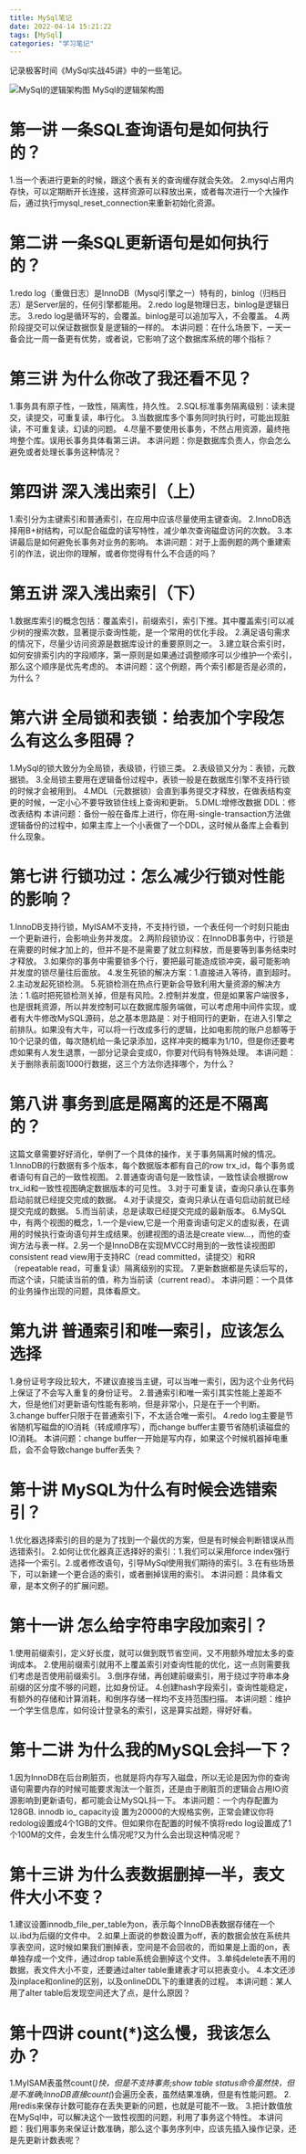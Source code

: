 ```yaml
---
title: MySql笔记
date: 2022-04-14 15:21:22
tags: [MySql]
categories: "学习笔记"
---
```

记录极客时间《MySql实战45讲》中的一些笔记。
<!--more--> 
![MySql的逻辑架构图](/images/mysql/logic.jpg)
MySql的逻辑架构图
# 第一讲 一条SQL查询语句是如何执行的？
1.当一个表进行更新的时候，跟这个表有关的查询缓存就会失效。
2.mysql占用内存快，可以定期断开长连接，这样资源可以释放出来，或者每次进行一个大操作后，通过执行mysql_reset_connection来重新初始化资源。
# 第二讲 一条SQL更新语句是如何执行的？
1.redo log（重做日志）是InnoDB（Mysql引擎之一）特有的，binlog（归档日志）是Server层的，任何引擎都能用。
2.redo log是物理日志，binlog是逻辑日志。
3.redo log是循环写的，会覆盖。binlog是可以追加写入，不会覆盖。
4.两阶段提交可以保证数据恢复是逻辑的一样的。
本讲问题：在什么场景下，一天一备会比一周一备更有优势，或者说，它影响了这个数据库系统的哪个指标？
# 第三讲 为什么你改了我还看不见？
1.事务具有原子性，一致性，隔离性，持久性。
2.SQL标准事务隔离级别：读未提交，读提交，可重复读，串行化。
3.当数据库多个事务同时执行时，可能出现脏读，不可重复读，幻读的问题。
4.尽量不要使用长事务，不然占用资源，最终拖垮整个库。误用长事务具体看第三讲。
本讲问题：你是数据库负责人，你会怎么避免或者处理长事务这种情况？
# 第四讲 深入浅出索引（上）
1.索引分为主键索引和普通索引，在应用中应该尽量使用主键查询。
2.InnoDB选择用B+树结构，可以配合磁盘的读写特性，减少单次查询磁盘访问的次数。
3.本讲最后是如何避免长事务对业务的影响。
本讲问题：对于上面例题的两个重建索引的作法，说出你的理解，或者你觉得有什么不合适的吗？
# 第五讲 深入浅出索引（下）
1.数据库索引的概念包括：覆盖索引，前缀索引，索引下推。其中覆盖索引可以减少树的搜索次数，显著提示查询性能，是一个常用的优化手段。
2.满足语句需求的情况下，尽量少访问资源是数据库设计的重要原则之一。
3.建立联合索引时，如何安排索引内的字段顺序，第一原则是如果通过调整顺序可以少维护一个索引，那么这个顺序是优先考虑的。
本讲问题：这个例题，两个索引都是否是必须的，为什么？
# 第六讲 全局锁和表锁：给表加个字段怎么有这么多阻碍？
1.MySql的锁大致分为全局锁，表级锁，行锁三类。
2.表级锁又分为：表锁，元数据锁。
3.全局锁主要用在逻辑备份过程中，表锁一般是在数据库引擎不支持行锁的时候才会被用到。
4.MDL（元数据锁）会直到事务提交才释放，在做表结构变更的时候，一定小心不要导致锁住线上查询和更新。
5.DML:增修改数据 DDL：修改表结构
本讲问题：备份一般在备库上进行，你在用-single-transaction方法做逻辑备份的过程中，如果主库上一个小表做了一个DDL，这时候从备库上会看到什么现象。
# 第七讲 行锁功过：怎么减少行锁对性能的影响？
1.InnoDB支持行锁，MyISAM不支持，不支持行锁，一个表任何一个时刻只能由一个更新进行，会影响业务并发度。
2.两阶段锁协议：在InnoDB事务中，行锁是在需要的时候才加上的，但并不是不是需要了就立刻释放，而是要等到事务结束时才释放。
3.如果你的事务中需要锁多个行，要把最可能造成锁冲突，最可能影响并发度的锁尽量往后面放。
4.发生死锁的解决方案：1.直接进入等待，直到超时。2.主动发起死锁检测。
5.死锁检测在热点行更新会导致利用大量资源的解决方法：1.临时把死锁检测关掉，但是有风险。2.控制并发度，但是如果客户端很多，也是很耗资源，所以并发控制可以在数据库服务端做，可以考虑用中间件实现，或者有大牛修改MySQL源码，总之基本思路是：对于相同行的更新，在进入引擎之前排队。如果没有大牛，可以将一行改成多行的逻辑，比如电影院的账户总额等于10个记录的值，每次随机给一条记录添加，这样冲突的概率为1/10，但是你还要考虑如果有人发生退票，一部分记录会变成0，你要对代码有特殊处理。
本讲问题：关于删除表前面1000行数据，这三个方法你选择哪个，为什么？
# 第八讲 事务到底是隔离的还是不隔离的？
这篇文章需要好好消化，举例了一个具体的操作，关于事务隔离时候的情况。
1.InnoDB的行数据有多个版本，每个数据版本都有自己的row trx_id，每个事务或者语句有自己的一致性视图。
2.普通查询语句是一致性读，一致性读会根据row trx_id和一致性视图确定数据版本的可见性。
3.对于可重复读，查询只承认在事务启动前就已经提交完成的数据。
4.对于读提交，查询只承认在语句启动前就已经提交完成的数据。
5.而当前读，总是读取已经提交完成的最新版本。
6.MySQL中，有两个视图的概念，1.一个是view,它是一个用查询语句定义的虚拟表，在调用的时候执行查询语句并生成结果。创建视图的语法是create view...，而他的查询方法与表一样。2.另一个是InnoDB在实现MVCC时用到的一致性读视图即consistent read view用于支持RC（read committed，读提交）和RR（repeatable read，可重复读）隔离级别的实现。
7.更新数据都是先读后写的，而这个读，只能读当前的值，称为当前读（current read）。
本讲问题：一个具体的业务操作出现的问题，具体看原文。
# 第九讲 普通索引和唯一索引，应该怎么选择
1.身份证号字段比较大，不建议直接当主键，可以当唯一索引，因为这个业务代码上保证了不会写入重复的身份证号。
2.普通索引和唯一索引其实性能上差距不大，但是他们对更新语句性能有影响，但是非常小，只是在于一个判断。
3.change buffer只限于在普通索引下，不太适合唯一索引。
4.redo log主要是节省随机写磁盘的IO消耗（转成顺序写），而change buffer主要节省随机读磁盘的IO消耗。
本讲问题：change buffer一开始是写内存，如果这个时候机器掉电重启，会不会导致change buffer丢失？
# 第十讲 MySQL为什么有时候会选错索引？
1.优化器选择索引的目的是为了找到一个最优的方案，但是有时候会判断错误从而选错索引。
2.如何让优化器真正选择好的索引：1.我们可以采用force index强行选择一个索引。2.或者修改语句，引导MySql使用我们期待的索引。3.在有些场景下，可以新建一个更合适的索引，或者删掉误用的索引。
本讲问题：具体看文章，是本文例子的扩展问题。
# 第十一讲 怎么给字符串字段加索引？
1.使用前缀索引，定义好长度，就可以做到既节省空间，又不用额外增加太多的查询成本。
2.使用前缀索引就用不上覆盖索引对查询性能的优化，这一点则需要我们考虑是否使用前缀索引。
3.倒序存储，再创建前缀索引，用于绕过字符串本身前缀的区分度不够的问题，比如身份证。
4.创建hash字段索引，查询性能稳定，有额外的存储和计算消耗，和倒序存储一样均不支持范围扫描。
本讲问题：维护一个学生信息库，如何设计登录名的索引，这是算实战题，得好好看。
# 第十二讲 为什么我的MySQL会抖一下？
1.因为InnoDB在后台刷脏页，也就是将内存写入磁盘，所以无论是因为你的查询语句需要内存的时候可能要求淘汰一个脏页，还是由于刷脏页的逻辑会占用IO资源影响到更新语句，都可能会让MySQL抖一下。
本讲问题：一个内存配置为128GB. innodb io_ capacity设 置为20000的大规格实例，正常会建议你将redolog设置成4个1GB的文件。但如果你在配置的时候不慎将redo log设置成了1个100M的文件，会发生什么情况呢?又为什么会出现这种情况呢？
# 第十三讲 为什么表数据删掉一半，表文件大小不变？
1.建议设置innodb_file_per_table为on，表示每个InnoDB表数据存储在一个以.ibd为后缀的文件中。
2.如果上面说的参数设置为off，表的数据会放在系统共享表空间，这时候如果我们删掉表，空间是不会回收的，而如果是上面的on，表单独存成一个文件，通过drop table系统会删掉这个文件。
3.单纯delete表不用的数据，表文件大小不变，还要通过alter table重建表才可以把表变小。
4.本文还涉及inplace和online的区别，以及onlineDDL下的重建表的过程。
本讲问题：某人用了alter table后发现空间还大了点，是什么原因？
# 第十四讲 count(*)这么慢，我该怎么办？
1.MyISAM表虽然count(*)快，但是不支持事务;show table status命令虽然快，但是不准确;InnoDB直接count(*)会遍历全表，虽然结果准确，但是有性能问题。
2.用redis来保存计数可能存在丢失更新的问题，也就是可能不一致。
3.把计数值放在MySql中，可以解决这个一致性视图的问题，利用了事务这个特性。
本讲问题：我们用事务来保证计数准确，那么这个事务序列中，应该先插入操作记录，还是先更新计数表呢？
